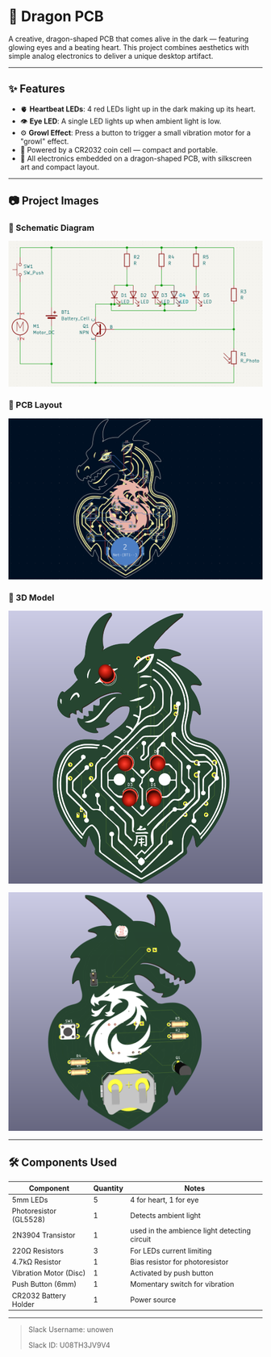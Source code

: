 # 🐉 Dragon PCB

A creative, dragon-shaped PCB that comes alive in the dark — featuring glowing eyes and a beating heart. This project combines aesthetics with simple analog electronics to deliver a unique desktop artifact.

---

## ✨ Features

- 🫀 **Heartbeat LEDs**: 4 red LEDs light up in the dark making up its heart.
- 👁️ **Eye LED**: A single LED lights up when ambient light is low.
- ⚙️ **Growl Effect**: Press a button to trigger a small vibration motor for a "growl" effect.
- 🔋 Powered by a CR2032 coin cell — compact and portable.
- 🐉 All electronics embedded on a dragon-shaped PCB, with silkscreen art and compact layout.

---

## 📷 Project Images

### 🔌 Schematic Diagram
![Schematic](images/schem.png)


### 🧩 PCB Layout
![PCB](images/pcb.png)  


### 🧊 3D Model
![3D View Top](images/3d-model-1.png)

![3D View Bottom](images/3d-model-2.png)

---

## 🛠️ Components Used

| Component            | Quantity | Notes                                  |
|---------------------|----------|----------------------------------------|
| 5mm LEDs            | 5        | 4 for heart, 1 for eye                 |
| Photoresistor (GL5528) | 1        | Detects ambient light                 |
| 2N3904 Transistor  | 1        | used in the ambience light detecting circuit   |
| 220Ω Resistors      | 3        | For LEDs current limiting              |
| 4.7kΩ Resistor      | 1        | Bias resistor for photoresistor       |
| Vibration Motor (Disc) | 1     | Activated by push button              |
| Push Button (6mm)   | 1        | Momentary switch for vibration        |
| CR2032 Battery Holder | 1      | Power source                          |

---

> Slack Username: unowen
> 
> Slack ID: U08TH3JV9V4
